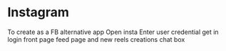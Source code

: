 # Instagram
To create as a FB alternative app
Open insta
Enter user credential
get in login front page
feed page and new reels creations
chat box
